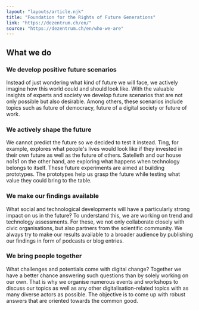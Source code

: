 ```yaml
---
layout: "layouts/article.njk"
title: "Foundation for the Rights of Future Generations"
link: "https://dezentrum.ch/en/"
source: "https://dezentrum.ch/en/who-we-are"
---
```


<h2>What we do</h2>
<h3>We develop positive future scenarios</h3>

Instead of just wondering what kind of future we will face, we actively imagine how this world could and should look like. With the valuable insights of experts and society we develop future scenarios that are not only possible but also desirable. Among others, these scenarios include topics such as future of democracy, future of a digital society or future of work.

<h3>We actively shape the future</h3>

We cannot predict the future so we decided to test it instead. Ting, for example, explores what people's lives would look like if they invested in their own future as well as the future of others. Satelleth and our house no1s1 on the other hand, are exploring what happens when technology belongs to itself. These future experiments are aimed at building prototypes. The prototypes help us grasp the future while testing what value they could bring to the table.

<h3>We make our findings available</h3>

What social and technological developments will have a particularly strong impact on us in the future? To understand this, we are working on trend and technology assessments. For these, we not only collaborate closely with civic organisations, but also partners from the scientific community. We always try to make our results available to a broader audience by publishing our findings in form of podcasts or blog entries.

<h3>We bring people together</h3>

What challenges and potentials come with digital change? Together we have a better chance answering such questions than by solely working on our own. That is why we organise numerous events and workshops to discuss our topics as well as any other digitalisation-related topics with as many diverse actors as possible. The objective is to come up with robust answers that are oriented towards the common good.